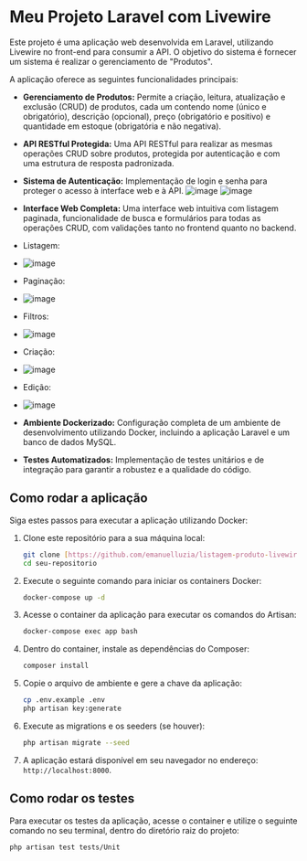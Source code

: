 # Meu Projeto Laravel com Livewire

Este projeto é uma aplicação web desenvolvida em Laravel, utilizando Livewire no front-end para consumir a API.
O objetivo do sistema é fornecer um sistema  é realizar o gerenciamento de "Produtos".

A aplicação oferece as seguintes funcionalidades principais:

* **Gerenciamento de Produtos:** Permite a criação, leitura, atualização e exclusão (CRUD) de produtos, cada um contendo nome (único e obrigatório), descrição (opcional), preço (obrigatório e positivo) e quantidade em estoque (obrigatória e não negativa).

* **API RESTful Protegida:** Uma API RESTful para realizar as mesmas operações CRUD sobre produtos, protegida por autenticação e com uma estrutura de resposta padronizada.
* **Sistema de Autenticação:** Implementação de login e senha para proteger o acesso à interface web e à API.
 ![image](https://github.com/user-attachments/assets/e7d3f08b-1eeb-4514-8fd9-2aff902d7ce1)
![image](https://github.com/user-attachments/assets/8de312b4-7965-4675-a6b3-2dcd75f368c4)


* **Interface Web Completa:** Uma interface web intuitiva com listagem paginada, funcionalidade de busca e formulários para todas as operações CRUD, com validações tanto no frontend quanto no backend.
* Listagem:
* ![image](https://github.com/user-attachments/assets/8b6a4abf-5be5-44d0-8d64-40c96b6dfa10)
* Paginação:
* ![image](https://github.com/user-attachments/assets/4a728c42-201c-4522-bf4e-060d7669c9a9)

* Filtros:
* ![image](https://github.com/user-attachments/assets/92045f89-3e45-4d0b-9932-ce3f51b0e66c)

* Criação:
* ![image](https://github.com/user-attachments/assets/6d3a48b2-c5fa-4d96-950c-3ce8d710a4af)
* Edição:
* ![image](https://github.com/user-attachments/assets/fe562fb0-e8c2-4126-b7d0-943047aabcd1)

* **Ambiente Dockerizado:** Configuração completa de um ambiente de desenvolvimento utilizando Docker, incluindo a aplicação Laravel e um banco de dados MySQL.
* **Testes Automatizados:** Implementação de testes unitários e de integração para garantir a robustez e a qualidade do código.


## Como rodar a aplicação

Siga estes passos para executar a aplicação utilizando Docker:

1.  Clone este repositório para a sua máquina local:
    ```bash
    git clone [https://github.com/emanuelluzia/listagem-produto-livewire.git](https://github.com/emanuelluzia/listagem-produto-livewire.git)
    cd seu-repositorio
    ```
2.  Execute o seguinte comando para iniciar os containers Docker:
    ```bash
    docker-compose up -d
    ```
3.  Acesse o container da aplicação para executar os comandos do Artisan:
    ```bash
    docker-compose exec app bash
    ```
4.  Dentro do container, instale as dependências do Composer:
    ```bash
    composer install
    ```
5.  Copie o arquivo de ambiente e gere a chave da aplicação:
    ```bash
    cp .env.example .env
    php artisan key:generate
    ```
6.  Execute as migrations e os seeders (se houver):
    ```bash
    php artisan migrate --seed
    ```
7.  A aplicação estará disponível em seu navegador no endereço: `http://localhost:8000`.

## Como rodar os testes

Para executar os testes da aplicação, acesse o container e utilize o seguinte comando no seu terminal, dentro do diretório raiz do projeto:

```bash
php artisan test tests/Unit
